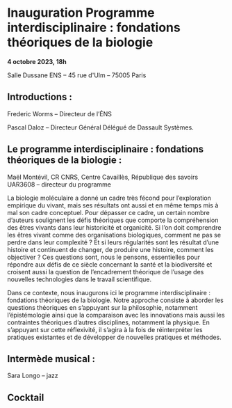  
 
# Inauguration Programme interdisciplinaire : fondations théoriques de la biologie

**4 octobre 2023, 18h**

Salle Dussane
ENS – 45 rue d'Ulm – 75005 Paris


## Introductions :

Frederic Worms – Directeur de l’ÉNS

Pascal Daloz – Directeur Général Délégué de Dassault Systèmes. 

## Le programme interdisciplinaire : fondations théoriques de la biologie :

Maël Montévil, CR CNRS, Centre Cavaillès, République des savoirs UAR3608 – directeur du programme 

La biologie moléculaire a donné un cadre très fécond pour l’exploration empirique du vivant, mais ses résultats ont aussi et en même temps mis à mal son cadre conceptuel. Pour dépasser ce cadre, un certain nombre d’auteurs soulignent les défis théoriques que comporte la compréhension des êtres vivants dans leur historicité et organicité. Si l’on doit comprendre les êtres vivant comme des organisations biologiques, comment ne pas se perdre dans leur complexité ? Et si leurs régularités sont les résultat d’une histoire et continuent de changer, de produire une histoire, comment les objectiver ? Ces questions sont, nous le pensons, essentielles pour répondre aux défis de ce siècle concernant la santé et la biodiversité et croisent aussi la question de l’encadrement théorique de l’usage des nouvelles technologies dans le travail scientifique. 

Dans ce contexte, nous inaugurons ici le programme interdisciplinaire : fondations théoriques de la biologie. Notre approche consiste à aborder les questions théoriques en s’appuyant sur la philosophie, notamment l’épistémologie  ainsi que la comparaison avec les innovations mais aussi les contraintes théoriques d’autres disciplines, notamment la physique. En s’appuyant sur cette réflexivité, il s’agira à la fois de réinterpréter les pratiques existantes et de développer de nouvelles pratiques et méthodes.

## Intermède musical :
Sara Longo – jazz

## Cocktail
